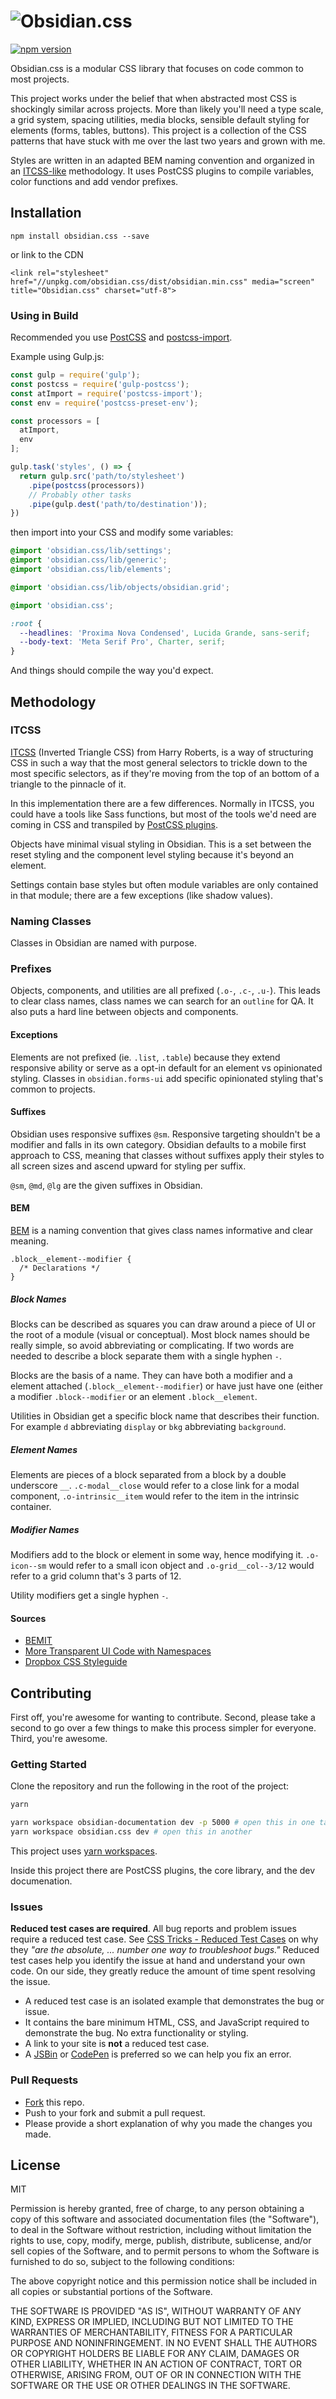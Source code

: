 # ![Obsidian.css](http://cl.ly/2T0B352h1d1n/obsidian-header.png)

[![npm version](https://badge.fury.io/js/obsidian.css.svg)](https://badge.fury.io/js/obsidian.css)

Obsidian.css is a modular CSS library that focuses on code common to most projects.

This project works under the belief that when abstracted most CSS is shockingly similar across projects. More than likely you'll need a type scale, a grid system, spacing utilities, media blocks, sensible default styling for elements (forms, tables, buttons). This project is a collection of the CSS patterns that have stuck with me over the last two years and grown with me.

Styles are written in an adapted BEM naming convention and organized in an [ITCSS-like](/itcss) methodology. It uses PostCSS plugins to compile variables, color functions and add vendor prefixes.

## Installation

```
npm install obsidian.css --save
```

or link to the CDN

```markup
<link rel="stylesheet" href="//unpkg.com/obsidian.css/dist/obsidian.min.css" media="screen" title="Obsidian.css" charset="utf-8">
```

### Using in Build

Recommended you use [PostCSS](https://github.com/postcss/postcss) and [postcss-import](https://github.com/postcss/postcss-import).

Example using Gulp.js:

```js
const gulp = require('gulp');
const postcss = require('gulp-postcss');
const atImport = require('postcss-import');
const env = require('postcss-preset-env');

const processors = [
  atImport,
  env
];

gulp.task('styles', () => {
  return gulp.src('path/to/stylesheet')
    .pipe(postcss(processors))
    // Probably other tasks
    .pipe(gulp.dest('path/to/destination'));
})

```
then import into your CSS and modify some variables:

```css
@import 'obsidian.css/lib/settings';
@import 'obsidian.css/lib/generic';
@import 'obsidian.css/lib/elements';

@import 'obsidian.css/lib/objects/obsidian.grid';
```

```css
@import 'obsidian.css';

:root {
  --headlines: 'Proxima Nova Condensed', Lucida Grande, sans-serif;
  --body-text: 'Meta Serif Pro', Charter, serif;
}
```

And things should compile the way you'd expect.

## Methodology

### ITCSS

[ITCSS](https://www.youtube.com/watch?v=1OKZOV-iLj4) (Inverted Triangle CSS) from Harry Roberts, is a way of structuring CSS in such a way that the most general selectors to trickle down to the most specific selectors, as if they're moving from the top of an bottom of a triangle to the pinnacle of it.


In this implementation there are a few differences. Normally in ITCSS, you could have a tools like Sass functions, but most of the tools we'd need are coming in CSS and transpiled by [PostCSS plugins](https://postcss.org/).

Objects have minimal visual styling in Obsidian. This is a set between the reset styling and the component level styling because it's beyond an element.

Settings contain base styles but often module variables are only contained in that module; there are a few exceptions (like shadow values).

### Naming Classes

Classes in Obsidian are named with purpose.

### Prefixes

Objects, components, and utilities are all prefixed (`.o-`, `.c-`, `.u-`). This leads to clear class names, class names we can search for an `outline` for QA. It also puts a hard line between objects and components.

#### Exceptions

Elements are not prefixed (ie. `.list`, `.table`) because they extend responsive ability or serve as a opt-in default for an element vs opinionated styling. Classes in `obsidian.forms-ui` add specific opinionated styling that's common to projects.

#### Suffixes

Obsidian uses responsive suffixes `@sm`. Responsive targeting shouldn't be a modifier and falls in its own category. Obsidian defaults to a mobile first approach to CSS, meaning that classes without suffixes apply their styles to all screen sizes and ascend upward for styling per suffix.

`@sm`, `@md`, `@lg` are the given suffixes in Obsidian.

#### BEM

[BEM](https://en.bem.info/) is a naming convention that gives class names informative and clear meaning.

```
.block__element--modifier {
  /* Declarations */
}
```

##### Block Names

Blocks can be described as squares you can draw around a piece of UI or the root of a module (visual or conceptual). Most block names should be really simple, so avoid abbreviating or complicating. If two words are needed to describe a block separate them with a single hyphen `-`.

Blocks are the basis of a name. They can have both a modifier and a element attached (`.block__element--modifier`) or have just have one (either a modifier `.block--modifier` or an element `.block__element`.

Utilities in Obsidian get a specific block name that describes their function. For example `d` abbreviating `display` or `bkg` abbreviating `background`.

##### Element Names

Elements are pieces of a block separated from a block by a double underscore `__`. `.c-modal__close` would refer to a close link for a modal component, `.o-intrinsic__item` would refer to the item in the intrinsic container.

##### Modifier Names

Modifiers add to the block or element in some way, hence modifying it. `.o-icon--sm` would refer to a small icon object and `.o-grid__col--3/12` would refer to a grid column that's 3 parts of 12.

Utility modifiers get a single hyphen `-`.

#### Sources

- [BEMIT](http://csswizardry.com/2015/08/bemit-taking-the-bem-naming-convention-a-step-further/)
- [More Transparent UI Code with Namespaces](http://csswizardry.com/2015/03/more-transparent-ui-code-with-namespaces/)
- [Dropbox CSS Styleguide](https://github.com/dropbox/css-style-guide)


## Contributing

First off, you're awesome for wanting to contribute. Second, please take a second to go over a few things to make this process simpler for everyone. Third, you're awesome.

### Getting Started

Clone the repository and run the following in the root of the project:

```sh
yarn

yarn workspace obsidian-documentation dev -p 5000 # open this in one tab
yarn workspace obsidian.css dev # open this in another
```

This project uses [yarn workspaces](https://yarnpkg.com/en/docs/workspaces).

Inside this project there are PostCSS plugins, the core library, and the dev documenation.

### Issues

**Reduced test cases are required**. All bug reports and problem issues require a reduced test case. See [CSS Tricks - Reduced Test Cases](http://css-tricks.com/reduced-test-cases/) on why they _"are the absolute, ... number one way to troubleshoot bugs."_ Reduced test cases help you identify the issue at hand and understand your own code. On our side, they greatly reduce the amount of time spent resolving the issue.

- A reduced test case is an isolated example that demonstrates the bug or issue.
- It contains the bare minimum HTML, CSS, and JavaScript required to demonstrate the bug. No extra functionality or styling.
- A link to your site is **not** a reduced test case.
- A [JSBin](http://jsbin.com/) or [CodePen](http://codepen.io) is preferred so we can help you fix an error.

### Pull Requests

- [Fork](https://github.com/charlespeters/obsidian#fork-destination-box) this repo.
- Push to your fork and submit a pull request.
- Please provide a short explanation of why you made the changes you made.

## License

MIT

Permission is hereby granted, free of charge, to any person obtaining a copy of this software and associated documentation files (the "Software"), to deal in the Software without restriction, including without limitation the rights to use, copy, modify, merge, publish, distribute, sublicense, and/or sell copies of the Software, and to permit persons to whom the Software is furnished to do so, subject to the following conditions:

The above copyright notice and this permission notice shall be included in all copies or substantial portions of the Software.

THE SOFTWARE IS PROVIDED "AS IS", WITHOUT WARRANTY OF ANY KIND, EXPRESS OR IMPLIED, INCLUDING BUT NOT LIMITED TO THE WARRANTIES OF MERCHANTABILITY, FITNESS FOR A PARTICULAR PURPOSE AND NONINFRINGEMENT. IN NO EVENT SHALL THE AUTHORS OR COPYRIGHT HOLDERS BE LIABLE FOR ANY CLAIM, DAMAGES OR OTHER LIABILITY, WHETHER IN AN ACTION OF CONTRACT, TORT OR OTHERWISE, ARISING FROM, OUT OF OR IN CONNECTION WITH THE SOFTWARE OR THE USE OR OTHER DEALINGS IN THE SOFTWARE.
